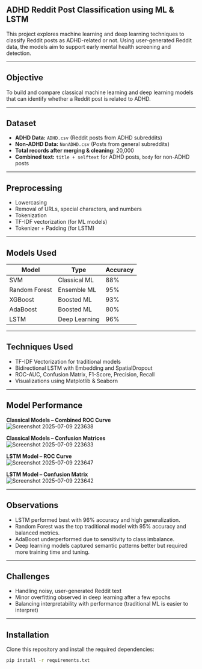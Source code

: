 ## ADHD Reddit Post Classification using ML & LSTM

This project explores machine learning and deep learning techniques to classify Reddit posts as ADHD-related or not. Using user-generated Reddit data, the models aim to support early mental health screening and detection.

---

## Objective

To build and compare classical machine learning and deep learning models that can identify whether a Reddit post is related to ADHD.

---

## Dataset

- **ADHD Data:** `ADHD.csv` (Reddit posts from ADHD subreddits)
- **Non-ADHD Data:** `NonADHD.csv` (Posts from general subreddits)
- **Total records after merging & cleaning:** 20,000
- **Combined text:** `title + selftext` for ADHD posts, `body` for non-ADHD posts

---

## Preprocessing

- Lowercasing
- Removal of URLs, special characters, and numbers
- Tokenization
- TF-IDF vectorization (for ML models)
- Tokenizer + Padding (for LSTM)

---

## Models Used

| Model         | Type           | Accuracy |
|---------------|----------------|----------|
| SVM           | Classical ML   | 88%      |
| Random Forest | Ensemble ML    | 95%      |
| XGBoost       | Boosted ML     | 93%      |
| AdaBoost      | Boosted ML     | 80%      |
| LSTM          | Deep Learning  | 96%      |

---

## Techniques Used

- TF-IDF Vectorization for traditional models
- Bidirectional LSTM with Embedding and SpatialDropout
- ROC-AUC, Confusion Matrix, F1-Score, Precision, Recall
- Visualizations using Matplotlib & Seaborn

---

## Model Performance

**Classical Models – Combined ROC Curve**  
![Screenshot 2025-07-09 223638](https://github.com/user-attachments/assets/9c03e8d4-5bf9-4b71-98ae-6dfe049a3044)


**Classical Models – Confusion Matrices**  
![Screenshot 2025-07-09 223633](https://github.com/user-attachments/assets/74b078d9-ccdd-4269-b3f8-9ae0bc871a86)


**LSTM Model – ROC Curve**  
![Screenshot 2025-07-09 223647](https://github.com/user-attachments/assets/91463dc2-43d1-43b9-9055-6bf731c28c09)


**LSTM Model – Confusion Matrix**  
![Screenshot 2025-07-09 223642](https://github.com/user-attachments/assets/870a9ae6-a098-4d84-83da-de58d67154da)


---

## Observations

- LSTM performed best with 96% accuracy and high generalization.
- Random Forest was the top traditional model with 95% accuracy and balanced metrics.
- AdaBoost underperformed due to sensitivity to class imbalance.
- Deep learning models captured semantic patterns better but required more training time and tuning.

---

## Challenges

- Handling noisy, user-generated Reddit text
- Minor overfitting observed in deep learning after a few epochs
- Balancing interpretability with performance (traditional ML is easier to interpret)

---

## Installation

Clone this repository and install the required dependencies:

```bash
pip install -r requirements.txt
